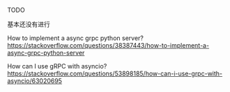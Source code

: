 TODO

基本还没有进行

How to implement a async grpc python server?
https://stackoverflow.com/questions/38387443/how-to-implement-a-async-grpc-python-server

How can I use gRPC with asyncio?
https://stackoverflow.com/questions/53898185/how-can-i-use-grpc-with-asyncio/63020695

